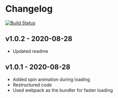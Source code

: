 # Changelog

[![Build Status](https://dev.azure.com/prunedneuron/Burden/_apis/build/status/PrunedNeuron.burden?branchName=master)](https://dev.azure.com/prunedneuron/Burden/_build/latest?definitionId=1&branchName=master)

## v1.0.2 - 2020-08-28

- Updated readme

## v1.0.1 - 2020-08-28

- Added spin animation during loading
- Restructured code
- Used webpack as the bundler for faster loading
